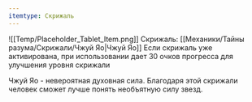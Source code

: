 ```yaml
---
itemtype: Скрижаль
---
```

![[Temp/Placeholder_Tablet_Item.png]]
Скрижаль: [[Механики/Тайны разума/Скрижали/Чжуй Яо|Чжуй Яо]]
Если скрижаль уже активирована, при использовании дает 30 очков прогресса для улучшения уровня скрижали

Чжуй Яо - невероятная духовная сила. Благодаря этой скрижали человек сможет лучше понять необъятную силу звезд.

